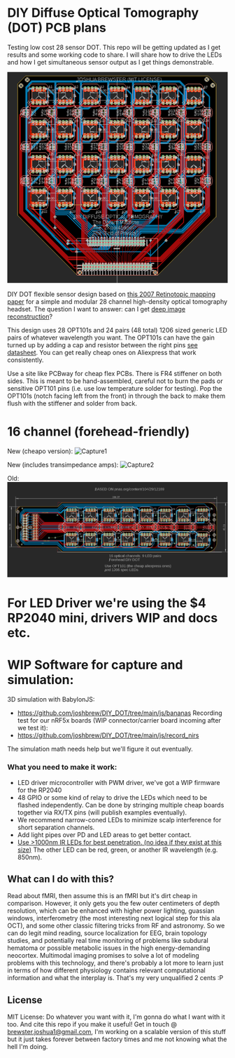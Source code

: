 # DIY Diffuse Optical Tomography (DOT) PCB plans

Testing low cost 28 sensor DOT. This repo will be getting updated as I get results and some working code to share. I will share how to drive the LEDs and how I get simultaneous sensor output as I get things demonstrable.

![DIYDOT](DIY__DOT.PNG)

DIY DOT flexible sensor design based on [this 2007 Retinotopic mapping paper](https://www.pnas.org/content/104/29/12169) for a simple and modular 28 channel high-density optical tomography headset. The question I want to answer: can I get [deep image reconstruction](https://journals.plos.org/ploscompbiol/article?id=10.1371/journal.pcbi.1006633)?

This design uses 28 OPT101s and 24 pairs (48 total) 1206 sized generic LED pairs of whatever wavelength you want. The OPT101s can have the gain turned up by adding a cap and resistor between the right pins [see datasheet](https://www.ti.com/lit/ds/symlink/opt101.pdf?HQS=TI-null-null-alldatasheets-df-pf-SEP-wwe). You can get really cheap ones on Aliexpress that work consistently.

Use a site like PCBway for cheap flex PCBs. There is FR4 stiffener on both sides. This is meant to be hand-assembled, careful not to burn the pads or sensitive OPT101 pins (i.e. use low temperature solder for testing). Pop the OPT101s (notch facing left from the front) in through the back to make them flush with the stiffener and solder from back.  

# 16 channel (forehead-friendly)

New (cheapo version):
![Capture1](https://github.com/joshbrew/DIY_DOT/assets/18196383/c8308fb1-bb82-4d54-b911-e251ef4fa524)

New (includes transimpedance amps):
![Capture2](https://github.com/joshbrew/DIY_DOT/assets/18196383/5e3c45eb-5cfc-4ccd-a7ff-146be4c4db25)

Old:
![DIY16DOT](16Ch.PNG)

# For LED Driver we're using the $4 RP2040 mini, drivers WIP and docs etc.

# WIP Software for capture and simulation:

3D simulation with BabylonJS:
- https://github.com/joshbrew/DIY_DOT/tree/main/js/bananas
Recording test for our nRF5x boards (WIP connector/carrier board incoming after we test it):
- https://github.com/joshbrew/DIY_DOT/tree/main/js/record_nirs

The simulation math needs help but we'll figure it out eventually.


### What you need to make it work:
* LED driver microcontroller with PWM driver, we've got a WIP firmware for the RP2040 
* 48 GPIO or some kind of relay to drive the LEDs which need to be flashed independently. Can be done by stringing multiple cheap boards together via RX/TX pins (will publish examples eventually). 
* We recommend narrow-coned LEDs to minimize scalp interference for short separation channels.
* Add light pipes over PD and LED areas to get better contact.
* [Use >1000nm IR LEDs for best penetration. (no idea if they exist at this size)](https://www.spiedigitallibrary.org/journals/journal-of-biomedical-optics/volume-25/issue-09/097003/Diffuse-correlation-spectroscopy-measurements-of-blood-flow-using-1064nm-light/10.1117/1.JBO.25.9.097003.full?fbclid=IwAR02-l_q-xCykuuqUjc_RWJfQE7ESOEIRK0G9mqZSWaGiFhfwu1QNV42vjQ&SSO=1) The other LED can be red, green, or another IR wavelength (e.g. 850nm).

## What can I do with this?

Read about fMRI, then assume this is an fMRI but it's dirt cheap in comparison. However, it only gets you the few outer centimeters of depth resolution, which can be enhanced with higher power lighting, guassian windows, interferometry (the most interesting next logical step for this ala OCT), and some other classic filtering tricks from RF and astronomy. So we can do legit mind reading, source localization for EEG, brain topology studies, and potentially real time monitoring of problems like subdural hematoma or possible metabolic issues in the high energy-demanding neocortex. Multimodal imaging promises to solve a lot of modeling problems with this technology, and there's probably a lot more to learn just in terms of how different physiology contains relevant computational information and what the interplay is. That's my very unqualified 2 cents :P


## License 
MIT License: Do whatever you want with it, I'm gonna do what I want with it too. And cite this repo if you make it useful! 
Get in touch @ brewster.joshua1@gmail.com, I'm working on a scalable version of this stuff but it just takes forever between factory times and me not knowing what the hell I'm doing. 
